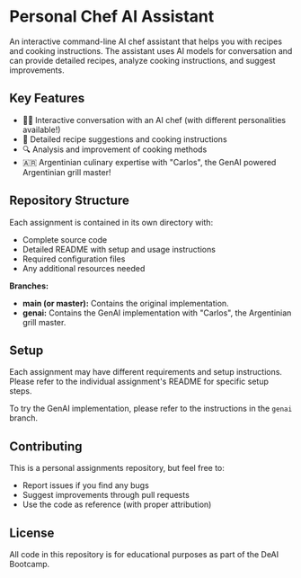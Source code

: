# Personal Chef AI Assistant

An interactive command-line AI chef assistant that helps you with recipes and cooking instructions. The assistant uses AI models for conversation and can provide detailed recipes, analyze cooking instructions, and suggest improvements.

## Key Features

-   👨‍🍳 Interactive conversation with an AI chef (with different personalities available!)
-   📝 Detailed recipe suggestions and cooking instructions
-   🔍 Analysis and improvement of cooking methods
-   🇦🇷 Argentinian culinary expertise with "Carlos", the GenAI powered Argentinian grill master!

## Repository Structure

Each assignment is contained in its own directory with:

*   Complete source code
*   Detailed README with setup and usage instructions
*   Required configuration files
*   Any additional resources needed

**Branches:**

*   **main (or master):** Contains the original implementation.
*   **genai:** Contains the GenAI implementation with "Carlos", the Argentinian grill master.

## Setup

Each assignment may have different requirements and setup instructions. Please refer to the individual assignment's README for specific setup steps.

To try the GenAI implementation, please refer to the instructions in the `genai` branch.

## Contributing

This is a personal assignments repository, but feel free to:

*   Report issues if you find any bugs
*   Suggest improvements through pull requests
*   Use the code as reference (with proper attribution)

## License

All code in this repository is for educational purposes as part of the DeAI Bootcamp.